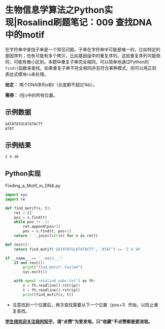 # 生物信息学算法之Python实现|Rosalind刷题笔记：009 查找DNA中的motif

在字符串中查找子串是一个常见问题。子串在字符串中可能是唯一的，比如特定的基因序列；也有可能有多个拷贝，比如基因组中的重复序列。这些重复序列可能相同，可能有微小区别。本题中重复子串完全相同，可以简单地通过Python的`find()`函数来查找，如果重复子串不完全相同并且符合某种模式，则可以用正则表达式模块`re`来处理。

**给定：** 两个DNA序列*s*和*t*（长度都不超过1kb）。

**需得：** *t*在*s*中的所有位置。

## 示例数据

```bash
GATATATGCATATACTT
ATAT
```

## 示例结果

```bash
2 4 10
```

## Python实现

Finding_a_Motif_in_DNA.py

```python
import sys
import re

def find_motif(s, t):
    ret = []
    pos = s.find(t)
    while pos != -1:
        ret.append(pos+1)
        pos = s.find(t, pos+1)
    return ' '.join([str(n) for n in ret])

def test():
    return find_motif('GATATATGCATATACTT', 'ATAT') == '2 4 10'

if __name__ == '__main__':
    if not test():
        print("find_motif: Failed")
        sys.exit(1)

    with open('rosalind_subs.txt') as fh:
        s = fh.readline().rstrip()
        t = fh.readline().rstrip()
        print(find_motif(s, t))
```

* 注意找到一个位置后，再次查找需要从下一个位置（pos+1）开始，以防止重复查找。

**[学生信欢迎关注我的知乎](https://www.zhihu.com/people/jianzuoyi)，请“点赞”为爱发电，只“收藏”不点赞都是耍流氓。**

